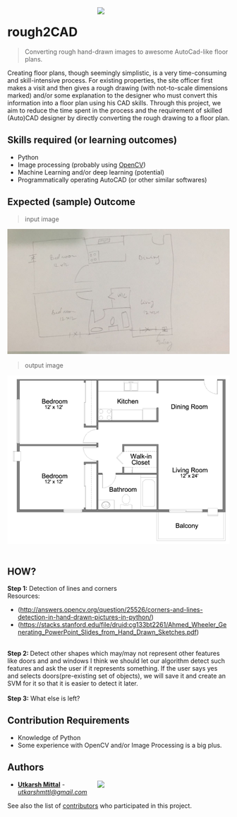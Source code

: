 <img src="https://fthmb.tqn.com/W8wfuDF2dg409kWY1l7GoHdQWfY=/3157x2095/filters:fill(auto,1)/floorplan-138720186-crop2-58a876a55f9b58a3c99f3d35.jpg" align="right" width="300"/>

# rough2CAD

> Converting rough hand-drawn images to awesome AutoCad-like floor plans. 

Creating floor plans, though seemingly simplistic, is a very time-consuming and skill-intensive process. For existing properties, the site officer first makes a visit and then gives a rough drawing (with not-to-scale dimensions marked) and/or some explanation to the designer who must convert this information into a floor plan using his CAD skills. Through this project, we aim to reduce the time spent in the process and the requirement of skilled (Auto)CAD designer by directly converting the rough drawing to a floor plan.

## Skills required (or learning outcomes)

- Python
- Image processing (probably using [OpenCV](https://opencv.org/))
- Machine Learning and/or deep learning (potential)
- Programmatically operating AutoCAD (or other similar softwares)

## Expected (sample) Outcome

> input image

<img src="./Sample/input.jpeg"/> 
<br>

> output image

<img src="./Sample/output.png"/> 
<br><br>

## HOW?
<b>Step 1:</b>
Detection of lines and corners <br>
Resources:
- (http://answers.opencv.org/question/25526/corners-and-lines-detection-in-hand-drawn-pictures-in-python/)
- (https://stacks.stanford.edu/file/druid:cg133bt2261/Ahmed_Wheeler_Generating_PowerPoint_Slides_from_Hand_Drawn_Sketches.pdf)
<br> 
<b>Step 2: </b> Detect other shapes which may/may not represent other features like doors and and windows
I think we should let our algorithm detect such features and ask the user if it represents something. If the user says yes and selects doors(pre-existing set of objects), we will save it and create an SVM for it so that it is easier to detect it later.<br><br>
<b>Step 3:</b> What else is left?

## Contribution Requirements

* Knowledge of Python
* Some experience with OpenCV and/or Image Processing is a big plus.

## Authors

<a href="http://ducic.ac.in/"><img src="https://user-images.githubusercontent.com/16596327/30467922-9d4985ce-9a05-11e7-81aa-9f5348eb40de.png" align="right" width="300"/></a>

* **[Utkarsh Mittal](https://github.com/utkarshmttl)** - *utkarshmttl@gmail.com*

See also the list of [contributors](https://github.com/utkarshmttl/rough2CAD/graphs/contributors) who participated in this project.
